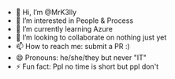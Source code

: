- 👋 Hi, I’m @MrK3lly
- 👀 I’m interested in People & Process
- 🌱 I’m currently learning Azure
- 💞️ I’m looking to collaborate on nothing just yet
- 📫 How to reach me: submit a PR :) 
- 😄 Pronouns: he/she/they but never "IT"
- ⚡ Fun fact: Ppl no time is short but ppl don't

<!---
MrK3lly/MrK3lly is a ✨ special ✨ repository because its `README.md` (this file) appears on your GitHub profile.
You can click the Preview link to take a look at your changes.
--->
